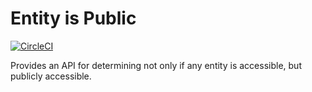 # Entity is Public

[![CircleCI](https://circleci.com/gh/juampynr/entity_is_public.svg?style=svg)](https://circleci.com/gh/juampynr/entity_is_public)

Provides an API for determining not only if any entity is accessible, but publicly
accessible.

